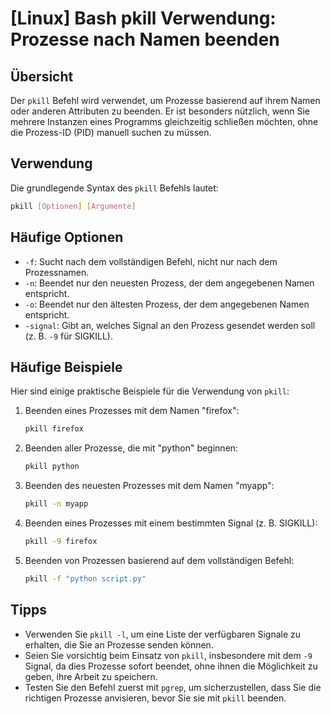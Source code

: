 # [Linux] Bash pkill Verwendung: Prozesse nach Namen beenden

## Übersicht
Der `pkill` Befehl wird verwendet, um Prozesse basierend auf ihrem Namen oder anderen Attributen zu beenden. Er ist besonders nützlich, wenn Sie mehrere Instanzen eines Programms gleichzeitig schließen möchten, ohne die Prozess-ID (PID) manuell suchen zu müssen.

## Verwendung
Die grundlegende Syntax des `pkill` Befehls lautet:

```bash
pkill [Optionen] [Argumente]
```

## Häufige Optionen
- `-f`: Sucht nach dem vollständigen Befehl, nicht nur nach dem Prozessnamen.
- `-n`: Beendet nur den neuesten Prozess, der dem angegebenen Namen entspricht.
- `-o`: Beendet nur den ältesten Prozess, der dem angegebenen Namen entspricht.
- `-signal`: Gibt an, welches Signal an den Prozess gesendet werden soll (z. B. `-9` für SIGKILL).

## Häufige Beispiele
Hier sind einige praktische Beispiele für die Verwendung von `pkill`:

1. Beenden eines Prozesses mit dem Namen "firefox":
   ```bash
   pkill firefox
   ```

2. Beenden aller Prozesse, die mit "python" beginnen:
   ```bash
   pkill python
   ```

3. Beenden des neuesten Prozesses mit dem Namen "myapp":
   ```bash
   pkill -n myapp
   ```

4. Beenden eines Prozesses mit einem bestimmten Signal (z. B. SIGKILL):
   ```bash
   pkill -9 firefox
   ```

5. Beenden von Prozessen basierend auf dem vollständigen Befehl:
   ```bash
   pkill -f "python script.py"
   ```

## Tipps
- Verwenden Sie `pkill -l`, um eine Liste der verfügbaren Signale zu erhalten, die Sie an Prozesse senden können.
- Seien Sie vorsichtig beim Einsatz von `pkill`, insbesondere mit dem `-9` Signal, da dies Prozesse sofort beendet, ohne ihnen die Möglichkeit zu geben, ihre Arbeit zu speichern.
- Testen Sie den Befehl zuerst mit `pgrep`, um sicherzustellen, dass Sie die richtigen Prozesse anvisieren, bevor Sie sie mit `pkill` beenden.